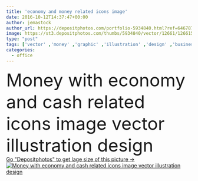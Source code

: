 ```yaml
---
title: 'economy and money related icons image'
date: 2016-10-12T14:37:47+00:00
author: jemastock
author_url: https://depositphotos.com/portfolio-5934840.html?ref=64678756
image: https://st3.depositphotos.com/thumbs/5934840/vector/12661/126615638/api_thumb_450.jpg?forcejpeg=true
type: "post"
tags: ['vector' ,'money' ,'graphic' ,'illustration' ,'design' ,'business' ,'financial' ,'market' ,'rate' ,'success' ,'growth' ,'concept' ,'office' ,'digital' ,'global' ,'data' ,'balance' ,'world' ,'bank' ,'banking' ,'cash' ,'currency' ,'investment' ,'savings' ,'finance' ,'stock' ,'capital' ,'globe' ,'economy' ,'forecast' ,'company' ,'marketing' ,'plan' ,'report' ,'dollar' ,'commerce' ,'graph' ,'chart' ,'monetary' ,'economic' ,'international' ,'trade' ,'statistics' ,'accounting' ,'profit' ,'diagram' ,'funds' ]
categories: 
  - office
---
```

<div aling="center">
            <font size="60"> Money with economy and cash related icons image vector illustration design</font>   
</div>
<div>
    <a href='https://st3.depositphotos.com/thumbs/5934840/vector/12661/126615638/api_thumb_450.jpg?forcejpeg=true?ref=64678756' target=_blank > Go "Depositphotos" to get lage size of this picture ->
        <img href='https://st3.depositphotos.com/thumbs/5934840/vector/12661/126615638/api_thumb_450.jpg?forcejpeg=true?ref=64678756' src='https://st3.depositphotos.com/5934840/12661/v/950/depositphotos_126615638-stock-illustration-economy-and-money-related-icons.jpg?forcejpeg=true' alt='Money with economy and cash related icons image vector illustration design' >
    </a>
</div>
